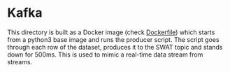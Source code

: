 # Kafka
This directory is built as a Docker image (check <a href="https://github.com/medaharrat/anomalies-detection/blob/main/kafka/Dockerfile">Dockerfile</a>) which starts from a python3 base image and runs the producer script.
The script goes through each row of the dataset, produces it to the SWAT topic and stands down for 500ms. This is used to mimic a real-time data stream from streams.
